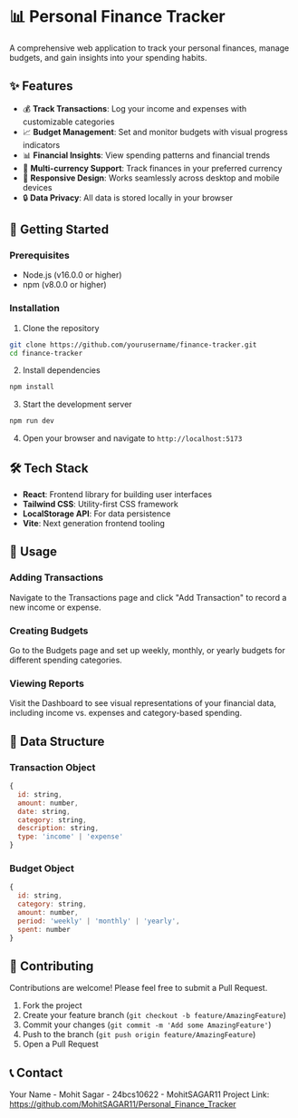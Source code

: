 # 📊 Personal Finance Tracker

A comprehensive web application to track your personal finances, manage budgets, and gain insights into your spending habits.

## ✨ Features

- 💰 **Track Transactions**: Log your income and expenses with customizable categories
- 📈 **Budget Management**: Set and monitor budgets with visual progress indicators 
- 📊 **Financial Insights**: View spending patterns and financial trends
- 💸 **Multi-currency Support**: Track finances in your preferred currency
- 📱 **Responsive Design**: Works seamlessly across desktop and mobile devices
- 🔒 **Data Privacy**: All data is stored locally in your browser

## 🚀 Getting Started

### Prerequisites

- Node.js (v16.0.0 or higher)
- npm (v8.0.0 or higher)

### Installation

1. Clone the repository
```bash
git clone https://github.com/yourusername/finance-tracker.git
cd finance-tracker
```

2. Install dependencies
```bash
npm install
```

3. Start the development server
```bash
npm run dev
```

4. Open your browser and navigate to `http://localhost:5173`

## 🛠️ Tech Stack

- **React**: Frontend library for building user interfaces
- **Tailwind CSS**: Utility-first CSS framework
- **LocalStorage API**: For data persistence
- **Vite**: Next generation frontend tooling

## 📱 Usage

### Adding Transactions
Navigate to the Transactions page and click "Add Transaction" to record a new income or expense.

### Creating Budgets
Go to the Budgets page and set up weekly, monthly, or yearly budgets for different spending categories.

### Viewing Reports
Visit the Dashboard to see visual representations of your financial data, including income vs. expenses and category-based spending.

## 🔄 Data Structure

### Transaction Object
```javascript
{
  id: string,
  amount: number,
  date: string,
  category: string,
  description: string,
  type: 'income' | 'expense'
}
```

### Budget Object
```javascript
{
  id: string,
  category: string,
  amount: number,
  period: 'weekly' | 'monthly' | 'yearly',
  spent: number
}
```

## 🤝 Contributing

Contributions are welcome! Please feel free to submit a Pull Request.

1. Fork the project
2. Create your feature branch (`git checkout -b feature/AmazingFeature`)
3. Commit your changes (`git commit -m 'Add some AmazingFeature'`)
4. Push to the branch (`git push origin feature/AmazingFeature`)
5. Open a Pull Request


## 📞 Contact

Your Name - Mohit Sagar - 24bcs10622 - MohitSAGAR11
Project Link: https://github.com/MohitSAGAR11/Personal_Finance_Tracker
